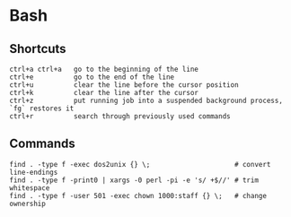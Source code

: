 # Bash

## Shortcuts

    ctrl+a ctrl+a   go to the beginning of the line
    ctrl+e          go to the end of the line
    ctrl+u          clear the line before the cursor position
    ctrl+k          clear the line after the cursor
    ctrl+z          put running job into a suspended background process, `fg` restores it
    ctrl+r          search through previously used commands

## Commands

    find . -type f -exec dos2unix {} \;                     # convert line-endings
    find . -type f -print0 | xargs -0 perl -pi -e 's/ +$//' # trim whitespace
    find . -type f -user 501 -exec chown 1000:staff {} \;   # change ownership
